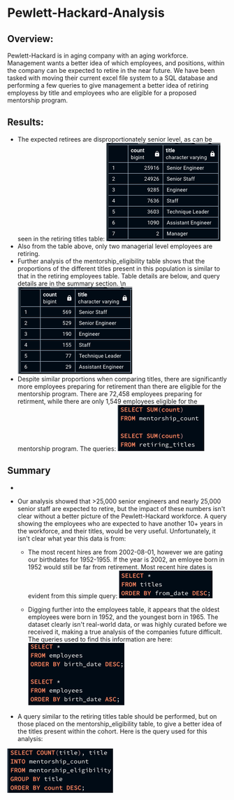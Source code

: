 # Pewlett-Hackard-Analysis

## Overview:
Pewlett-Hackard is in aging company with an aging workforce. Management wants a better idea of which employees, and positions, within the company can be expected to retire in the near future. We have been tasked with moving their current excel file system to a SQL database and performing a few queries to give management a better idea of retiring employess by title and employees who are eligible for a proposed mentorship program.

## Results:

- The expected retirees are disproportionately senior level, as can be seen in the retiring titles table:
![](https://github.com/mzabrisk/Pewlett-Hackard-Analysis/blob/0fc160fd8618055a4e1a218e872e2f0cea6537ba/Data/figures/retiring_titles.png)
- Also from the table above, only two managerial level employees are retiring.
- Further analysis of the mentorship_eligibility table shows that the proportions of the different titles present in this population is similar to that in the retiring employees table. Table details are below, and query details are in the summary section. \n
![](https://github.com/mzabrisk/Pewlett-Hackard-Analysis/blob/4dca71a2b591f943a30243f034097904ad4e8a6c/Data/figures/mentorship_count.png)
- Despite similar proportions when comparing titles, there are significantly more employees preparing for retirement than there are eligible for the mentorship program. There are 72,458 employees preparing for retirment, while there are only 1,549 employees eligible for the mentorship program. The queries:
![](https://github.com/mzabrisk/Pewlett-Hackard-Analysis/blob/0fc160fd8618055a4e1a218e872e2f0cea6537ba/Data/figures/sum_queries.png)

## Summary

- 

- Our analysis showed that >25,000 senior engineers and nearly 25,000 senior staff are expected to retire, but the impact of these numbers isn't clear without a better picture of the Pewlett-Hackard workforce. A query showing the employees who are expected to have another 10+ years in the workforce, and their titles, would be very useful.  Unfortunately, it isn't clear what year this data is from:
    - The most recent hires are from 2002-08-01, however we are gating our birthdates for 1952-1955. If the year is 2002, an emloyee born in 1952 would still be far from retirement. Most recent hire dates is evident from this simple query:
    ![](https://github.com/mzabrisk/Pewlett-Hackard-Analysis/blob/0fc160fd8618055a4e1a218e872e2f0cea6537ba/Data/figures/titles_query.png)
    
    - Digging further into the employees table, it appears that the oldest employees were born in 1952, and the youngest born in 1965. The dataset clearly isn't real-world data, or was highly curated before we received it, making a true analysis of the companies future difficult. The queries used to find this information are here:
    ![](https://github.com/mzabrisk/Pewlett-Hackard-Analysis/blob/0fc160fd8618055a4e1a218e872e2f0cea6537ba/Data/figures/employees_query.png)


- A query similar to the retiring titles table should be performed, but on those placed on the mentorship_eligibility table, to give a better idea of the titles present within the cohort. Here is the query used for this analysis:

![](https://github.com/mzabrisk/Pewlett-Hackard-Analysis/blob/0fc160fd8618055a4e1a218e872e2f0cea6537ba/Data/figures/mentorship_count_query.png)